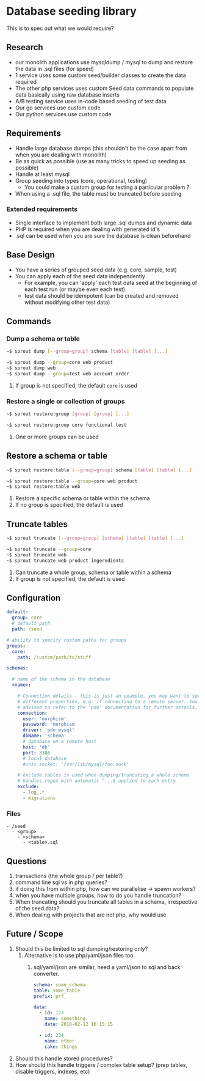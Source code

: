 # Database seeding library

This is to spec out what we would require?

## Research

- our monolith applications use mysqldump / mysql to dump and restore the data in .sql files (for speed)
- 1 service uses some custom seed/builder classes to create the data required
- The other php services uses custom Seed data commands to populate data basically using raw database inserts
- A/B testing service uses in-code based seeding of test data
- Our go services use custom code
- Our python services use custom code

## Requirements

- Handle large database dumps (this shouldn't be the case apart from when you are dealing with monolith)
- Be as quick as possible (use as many tricks to speed up seeding as possible)
- Handle at least mysql
- Group seeding into types (core, operational, testing)
  - You could make a custom group for testing a particular problem ?
- When using a .sql file, the table must be truncated before seeding

### Extended requirements

- Single interface to implement both large .sql dumps and dynamic data
- PHP is required when you are dealing with generated id's
- .sql can be used when you are sure the database is clean beforehand

## Base Design

- You have a series of grouped seed data (e.g. core, sample, test)
- You can apply each of the seed data independently
  - For example, you can 'apply' each test data seed at the beginning of each test run (or maybe even each test)
  - test data should be idempotent (can be created and removed without modifying other test data)

## Commands

### Dump a schema or table

```bash
~$ sprout dump [--group=group] schema [table] [table] [...]

~$ sprout dump --group=core web product
~$ sprout dump web
~$ sprout dump --group=test web account order
```

1. If group is not specified, the default `core` is used

### Restore a single or collection of groups

```bash
~$ sprout restore:group [group] [group] [...]

~$ sprout restore:group core functional test
```

1. One or more groups can be used

## Restore a schema or table

```bash
~$ sprout restore:table [--group=group] schema [table] [table] [...]

~$ sprout restore:table --group=core web product
~$ sprout restore:table web
```

1. Restore a specific schema or table within the schema
1. If no group is specified, the default is used

## Truncate tables

```bash
~$ sprout truncate [--group=group] [schema] [table] [table] [...]

~$ sprout truncate --group=core
~$ sprout truncate web
~$ sprout truncate web product ingeredients
```

1. Can truncate a whole group, schema or table within a schema
1. If group is not specified, the default is used

## Configuration

```yaml
default:
  group: core
  # default path
  path: /seed

# ability to specify custom paths for groups
groups:
  core:
    path: /custom/path/to/stuff

schemas:

  # name of the schema in the database
  <name>:

    # Connection details - this is just an example, you may want to specify
    # different properties, e.g. if connecting to a remote server. You are
    # advised to refer to the 'pdo' documentation for further details.
    connection:
      user: 'morphism'
      password: 'morphism'
      driver: 'pdo_mysql'
      dbName: 'schema'
      # database on a remote host
      host: 'db'
      port: 3306
      # local database
      #unix_socket: '/var/lib/mysql/foo.sock'

    # exclude tables is used when dumping/truncating a whole schema
    # handles regex with automatic ^...$ applied to each entry
    exclude:
      - log_.*
      - migrations
```

### Files

```text
- /seed
  - <group>
    - <schema>
      - <table>.sql
```

## Questions

1. transactions (the whole group / per table?)
1. command line sql vs in php queries?
1. if doing this from within php, how can we parallelise -> spawn workers?
1. when you have multiple groups, how to do you handle truncation?
1. When truncating should you truncate all tables in a schema, irrespective of the seed data?
1. When dealing with projects that are not php, why would use

## Future / Scope

1. Should this be limited to sql dumping/restoring only?
    1. Alternative is to use php/yaml/json files too.
        1. sql/yaml/json are similar, need a yaml/json to sql and back converter.

            ```yaml
            schema: some_schema
            table: some_table
            prefix: prf_

            data:
              - id: 123
                name: something
                date: 2018-02-12 16:15:15

              - id: 234
                name: other
                cake: things
            ```
1. Should this handle stored procedures?
1. How should this handle triggers / complex table setup? (prep tables, disable triggers, indexes, etc)
